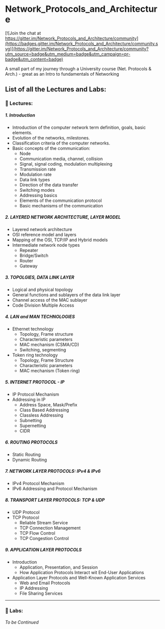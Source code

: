 # Network_Protocols_and_Architecture

[![Join the chat at https://gitter.im/Network_Protocols_and_Architecture/community](https://badges.gitter.im/Network_Protocols_and_Architecture/community.svg)](https://gitter.im/Network_Protocols_and_Architecture/community?utm_source=badge&utm_medium=badge&utm_campaign=pr-badge&utm_content=badge)

A small part of my journey through a University course (Net. Protocols &amp; Arch.) - great as an Intro to fundamentals of Networking 


## List of all the Lectures and Labs:

### 📃 Lectures:

##### 1. Introduction
  * Introduction of the computer network term
      definition, goals, basic elements.
  * Evolution of the networks, milestones.
  * Classification criteria of the computer networks.
  * Basic concepts of the communication:
      - Node
      - Communication media, channel, collision
      - Signal, signal coding, modulation multiplexing
      - Transmission rate
      - Modulation rate
      - Data link types
      - Direction of the data transfer
      - Switching modes
      - Addressing basics
      - Elements of the communication protocol
      - Basic mechanisms of the communication
  
##### 2. LAYERED NETWORK ARCHITECTURE, LAYER MODEL
  * Layered network architecture
  * OSI reference model and layers
  * Mapping of the OSI, TCP/IP and Hybrid models
  * Intermediate network node types
      - Repeater
      - Bridge/Switch
      - Router
      - Gateway

##### 3. TOPOLGIES, DATA LINK LAYER
  * Logical and physical topology
  * General functions and sublayers of the data link layer
  * Channel access of the MAC sublayer
  * Code Division Multiple Access


##### 4. LAN and MAN TECHNOLOGIES
  * Ethernet technology
    - Topology, Frame structure
    - Characteristic parameters
    - MAC mechanism (CSMA/CD)
    - Switching, segmenting
  * Token ring technology
    - Topology, Frame Structure
    - Characteristic parameters
    - MAC mechanism (Token ring)


##### 5. INTERNET PROTOCOL - IP
  * IP Protocol Mechanism
  * Addressing in IP
    - Address Space, Mask/Prefix
    - Class Based Addressing
    - Classless Addressing
    - Subnetting
    - Supernetting
    - CIDR


##### 6. ROUTING PROTOCOLS
   * Static Routing
   * Dynamic Routing


##### 7. NETWORK LAYER PROTOCOLS: IPv4 & IPv6
  * IPv4 Protocol Mechanism
  * IPv6 Addressing and Protocol Mechanism
  
  
##### 8. TRANSPORT LAYER PROTOCOLS: TCP & UDP
  * UDP Protocol
  * TCP Protocol
    - Reliable Stream Service
    - TCP Connection Management
    - TCP Flow Control
    - TCP Congestion Control

##### 9. APPLICATION LAYER PROTOCOLS
  * Introduction
    - Application, Presentation, and Session
    - How Application Protocols Interact wit End-User Applications
  * Application Layer Protocols and Well-Known Application Services
    - Web and Email Protocols
    - IP Addressing
    - File Sharing Services
    
---
### 🥼 Labs:
    
###### To be Continued
